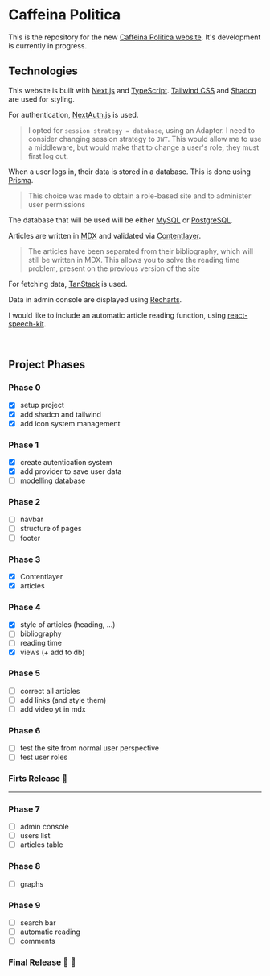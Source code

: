 # Caffeina Politica

This is the repository for the new [Caffeina Politica website](caffeinapolitica.com). It's development is currently in progress.

## Technologies

This website is built with [Next.js](https://nextjs.org/) and [TypeScript](https://www.typescriptlang.org/).
[Tailwind CSS](https://tailwindcss.com/) and [Shadcn](https://ui.shadcn.com/) are used for styling.

For authentication, [NextAuth.js](https://next-auth.js.org/) is used.

> I opted for `session strategy = database`, using an Adapter. I need to consider changing session strategy to `JWT`. This would allow me to use a middleware, but would make that to change a user's role, they must first log out.

When a user logs in, their data is stored in a database. This is done using [Prisma](https://www.prisma.io/).

> This choice was made to obtain a role-based site and to administer user permissions

The database that will be used will be either [MySQL](https://www.mysql.com) or [PostgreSQL](https://www.postgresql.org/).

Articles are written in [MDX](https://mdxjs.com/) and validated via [Contentlayer](https://contentlayer.dev/).

> The articles have been separated from their bibliography, which will still be written in MDX. This allows you to solve the reading time problem, present on the previous version of the site

For fetching data, [TanStack](https://tanstack.com/query/v3/) is used.

Data in admin console are displayed using [Recharts](https://recharts.org/).

I would like to include an automatic article reading function, using [react-speech-kit](https://www.npmjs.com/package/react-speech-kit).

<br/>

## Project Phases

### Phase 0

- [x] setup project
- [x] add shadcn and tailwind
- [x] add icon system management

### Phase 1

- [x] create autentication system
- [x] add provider to save user data
- [ ] modelling database

### Phase 2

- [ ] navbar
- [ ] structure of pages
- [ ] footer

### Phase 3

- [x] Contentlayer
- [x] articles

### Phase 4

- [x] style of articles (heading, ...)
- [ ] bibliography
- [ ] reading time
- [x] views (+ add to db)

### Phase 5

- [ ] correct all articles
- [ ] add links (and style them)
- [ ] add video yt in mdx

### Phase 6

- [ ] test the site from normal user perspective
- [ ] test user roles

### Firts Release :tada:

---

### Phase 7

- [ ] admin console
- [ ] users list
- [ ] articles table

### Phase 8

- [ ] graphs

### Phase 9

- [ ] search bar
- [ ] automatic reading
- [ ] comments

### Final Release :tada: :tada: